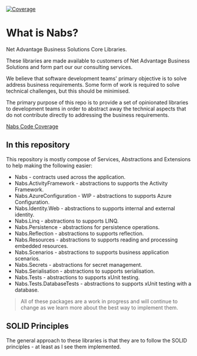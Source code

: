 <a href="https://net-advantage.github.io/Nabs/coverage/" target="_blank"><img src="https://img.shields.io/badge/coverage-90%25-brightgreen" alt="Coverage"></a>

# What is Nabs?
Net Advantage Business Solutions Core Libraries.

These libraries are made available to customers of Net Advantage Business Solutions and form part our our consulting services.

We believe that software development teams' primary objective is to solve address business requirements. Some form of work is required to solve technical challenges, but this should be minimised.

The primary purpose of this repo is to provide a set of opinionated libraries to development teams in order to abstract away the technical aspects that do not contribute directly to addressing the business requirements.

[Nabs Code Coverage](https://net-advantage.github.io/Nabs/coverage)

## In this repository

This repository is mostly compose of Services, Abstractions and Extensions to help making the following easier:

- Nabs - contracts used across the application.
- Nabs.ActivityFramework - abstractions to supports the Activity Framework.
- Nabs.AzureConfiguration - WIP - abstractions to supports Azure Configuration.
- Nabs.Identity.Web - abstractions to supports internal and external identity.
- Nabs.Linq - abstractions to supports LINQ.
- Nabs.Persistence - abstractions for persistence operations.
- Nabs.Reflection - abstractions to supports reflection.
- Nabs.Resources - abstractions to supports reading and processing embedded resources.
- Nabs.Scenarios - abstractions to supports business application scenarios.
- Nabs.Secrets - abstractions for secret management.
- Nabs.Serialisation - abstractions to supports serialisation.
- Nabs.Tests - abstractions to supports xUnit testing.
- Nabs.Tests.DatabaseTests - abstractions to supports xUnit testing with a database.

> All of these packages are a work in progress and will continue to change as we learn more about the best way to implement them.

## SOLID Principles

The general approach to these libraries is that they are to follow the SOLID principles - at least as I see them implemented.

